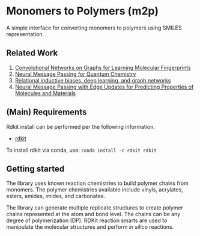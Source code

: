 # Monomers to Polymers (m2p)

A simple interface for converting monomers to polymers using SMILES representation.

## Related Work

1. [Convolutional Networks on Graphs for Learning Molecular Fingerprints](https://arxiv.org/abs/1509.09292)
2. [Neural Message Passing for Quantum Chemistry](https://arxiv.org/pdf/1704.01212.pdf)
3. [Relational inductive biases, deep learning, and graph networks](https://arxiv.org/abs/1806.01261)
4. [Neural Message Passing with Edge Updates for Predicting Properties of Molecules and Materials](https://arxiv.org/abs/1806.03146)

## (Main) Requirements

Rdkit install can be performed per the following information.
- [rdkit](http://www.rdkit.org/docs/Install.html)

To install rdkit via conda, use:
```conda install -c rdkit rdkit```

## Getting started

The library uses known reaction chemistries to build polymer chains from monomers. The polymer chemistries available include vinyls, acrylates, esters, amides, imides, and carbonates.

The library can generate multiple replicate structures to create polymer chains represented at the atom and bond level. The chains can be any degree of polymerization (DP). RDKit reaction smarts are used to manipulate the molecular structures and perform *in silico* reactions.
